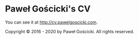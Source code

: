 # Paweł Gościcki's CV

You can see it at <a href="http://cv.pawelgoscicki.com">http://cv.pawelgoscicki.com</a>.


Copyright © 2016 - 2020 by Paweł Gościcki. All rights reserved.
